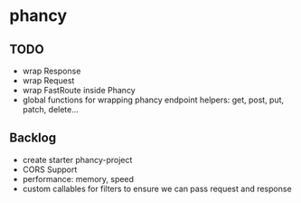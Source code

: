 # phancy

## TODO
- wrap Response
- wrap Request
- wrap FastRoute inside Phancy
- global functions for wrapping phancy endpoint helpers: get, post, put, patch, delete...

## Backlog
- create starter phancy-project
- CORS Support
- performance: memory, speed
- custom callables for filters to ensure we can pass request and response
